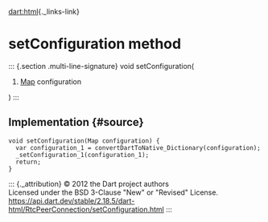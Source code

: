 [dart:html](../../dart-html/dart-html-library){._links-link}

setConfiguration method
=======================

::: {.section .multi-line-signature}
void setConfiguration(

1.  [Map](../../dart-core/map-class) configuration

)
:::

Implementation {#source}
--------------

``` {.language-dart data-language="dart"}
void setConfiguration(Map configuration) {
  var configuration_1 = convertDartToNative_Dictionary(configuration);
  _setConfiguration_1(configuration_1);
  return;
}
```

::: {._attribution}
© 2012 the Dart project authors\
Licensed under the BSD 3-Clause \"New\" or \"Revised\" License.\
<https://api.dart.dev/stable/2.18.5/dart-html/RtcPeerConnection/setConfiguration.html>
:::
